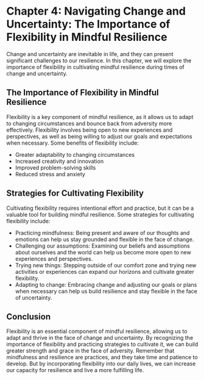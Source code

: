 Chapter 4: Navigating Change and Uncertainty: The Importance of Flexibility in Mindful Resilience
=================================================================================================

Change and uncertainty are inevitable in life, and they can present significant challenges to our resilience. In this chapter, we will explore the importance of flexibility in cultivating mindful resilience during times of change and uncertainty.

The Importance of Flexibility in Mindful Resilience
---------------------------------------------------

Flexibility is a key component of mindful resilience, as it allows us to adapt to changing circumstances and bounce back from adversity more effectively. Flexibility involves being open to new experiences and perspectives, as well as being willing to adjust our goals and expectations when necessary. Some benefits of flexibility include:

* Greater adaptability to changing circumstances
* Increased creativity and innovation
* Improved problem-solving skills
* Reduced stress and anxiety

Strategies for Cultivating Flexibility
--------------------------------------

Cultivating flexibility requires intentional effort and practice, but it can be a valuable tool for building mindful resilience. Some strategies for cultivating flexibility include:

* Practicing mindfulness: Being present and aware of our thoughts and emotions can help us stay grounded and flexible in the face of change.
* Challenging our assumptions: Examining our beliefs and assumptions about ourselves and the world can help us become more open to new experiences and perspectives.
* Trying new things: Stepping outside of our comfort zone and trying new activities or experiences can expand our horizons and cultivate greater flexibility.
* Adapting to change: Embracing change and adjusting our goals or plans when necessary can help us build resilience and stay flexible in the face of uncertainty.

Conclusion
----------

Flexibility is an essential component of mindful resilience, allowing us to adapt and thrive in the face of change and uncertainty. By recognizing the importance of flexibility and practicing strategies to cultivate it, we can build greater strength and grace in the face of adversity. Remember that mindfulness and resilience are practices, and they take time and patience to develop. But by incorporating flexibility into our daily lives, we can increase our capacity for resilience and live a more fulfilling life.
